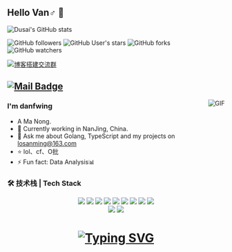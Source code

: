 ## Hello Van♂ 👋

![Dusai's GitHub stats](https://github-readme-stats.vercel.app/api?username=losanming&show_icons=true&theme=noctis_minimus)

![GitHub followers](https://img.shields.io/github/followers/stacklens?style=social)
![GitHub User's stars](https://img.shields.io/github/stars/stacklens?style=social)
![GitHub forks](https://img.shields.io/github/forks/stacklens/stacklens?style=social)
![GitHub watchers](https://img.shields.io/github/watchers/stacklens/stacklens?style=social)

[![博客搭建交流群](https://img.shields.io/badge/空巢码农QQ群-746622934-red.svg "空巢CV交流群")](https://jq.qq.com/?_wv=1027&k=58Ypj9z "博客搭建交流群")

[![Mail Badge](https://img.shields.io/badge/-losanming@163.com-c14438?style=flat&logo=Gmail&logoColor=white&link=mailto:losanming@163.com)](mailto:joeysiwei@gmail.com)
---

<img align="right" alt="GIF" src="https://raw.githubusercontent.com/JoeyBling/JoeyBling/master/pic/pusheencode.gif" />

### I'm danfwing

- A Ma Nong.
- 🌱 Currently working in NanJing, China.
- 💬 Ask me about Golang, TypeScript and my projects on [losanming@163.com](mailto:losanming@163.com)
- ⭐ lol、cf、O批
- ⚡ Fun fact: Data Analysis📊

### 🛠 技术栈 | Tech Stack

<div align="center">    <img src="https://img.shields.io/badge/-Python-000?&logo=Python" />    <img src="https://img.shields.io/badge/-Golang-000?&logo=Go" />    <img src="https://img.shields.io/badge/-C++-000?&logo=C%2B%2B" />    <img src="https://img.shields.io/badge/-Java-000?&logo=Java" />    <img src="https://img.shields.io/badge/-MySQL-000?&logo=MySQL" />    <img src="https://img.shields.io/badge/-MongoDB-000?&logo=MongoDB" />    <img src="https://img.shields.io/badge/-Redis-000?&logo=Redis" />    <img src="https://img.shields.io/badge/-Git-000?&logo=Git" />    <img src="https://img.shields.io/badge/-GitHub-000?&logo=GitHub" /></div>

<div align="center">     <img src="https://github-readme-stats.vercel.app/api/top-langs/?username=losanming&hide_title=true&hide_border=true&layout=compact&langs_count=6&text_color=000&icon_color=fff&bg_color=0,52fa5a,4dfcff,c64dff&theme=graywhite" />     <img src="https://github-profile-trophy.vercel.app/?username=losanming" /><h1 align="center"> <a href="https://git.io/typing-svg"><img src="https://readme-typing-svg.herokuapp.com?font=Fira+Code&pause=1000&color=F77622&background=5D24FF00&width=435&lines=%E4%B8%80%E8%B5%B7%E2%99%82van%E6%B8%B8%E6%88%8F%F0%9F%9A%B9%F0%9F%9A%B9" alt="Typing SVG" /></a> </h1></div>
